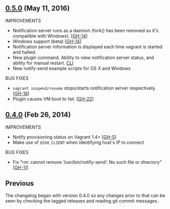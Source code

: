 

## [0.5.0](https://github.com/fgrehm/vagrant-notify/compare/v0.4.0...v0.5.0) (May 11, 2016)

IMPROVEMENTS

  - Notification server runs as a daemon (fork() has been removed so it's compatible with Windows). [[GH-14]]
  - Windows support (beta) [[GH-14]]
  - Notification server information is displayed each time vagrant is started and halted.
  - New plugin command. Ability to view notification server status, and ability for manual restart. [CLI](https://gist.github.com/alpha01/9b81caca694a2735e658f978c41600b5)
  - New notify-send example scripts for OS X and Windows

BUG FIXES

  - `vagrant suspend/resume` stops/starts notification server respectively. [[GH-18]]
  - Plugin causes VM boot to fail. [[GH-22]]

[GH-14]:https://github.com/fgrehm/vagrant-notify/issues/14
[GH-18]:https://github.com/fgrehm/vagrant-notify/issues/18
[GH-22]:https://github.com/fgrehm/vagrant-notify/pull/22


## [0.4.0](https://github.com/fgrehm/vagrant-notify/compare/v0.3.0...v0.4.0) (Feb 26, 2014)

IMPROVEMENTS

  - Notify provisioning status on Vagrant 1.4+ [[GH-5]]
  - Make use of `$SSH_CLIENT` when identifying host's IP to connect

BUG FIXES

  - Fix "rm: cannot remove ‘/usr/bin/notify-send’: No such file or directory" [[GH-11]]

## Previous

The changelog began with version 0.4.0 so any changes prior to that
can be seen by checking the tagged releases and reading git commit
messages.


[GH-5]:https://github.com/fgrehm/vagrant-notify/issues/5
[GH-11]:https://github.com/fgrehm/vagrant-notify/issues/11
